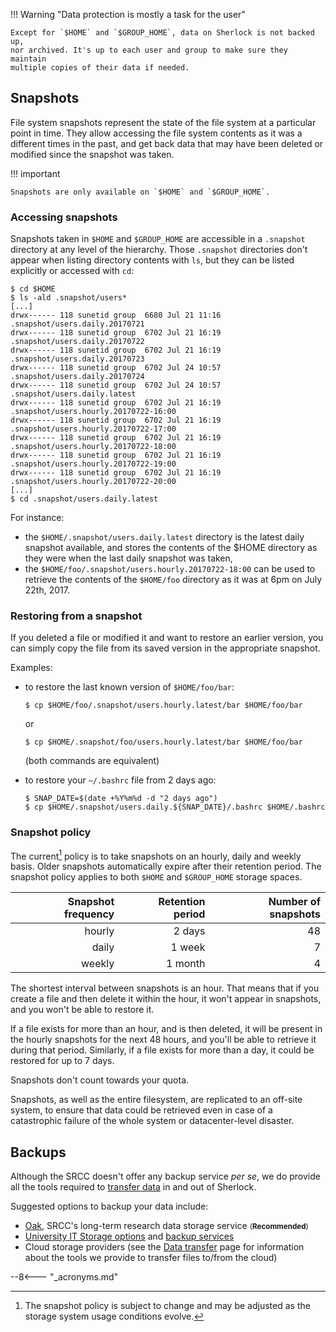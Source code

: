 
!!! Warning "Data protection is mostly a task for the user"

    Except for `$HOME` and `$GROUP_HOME`, data on Sherlock is not backed up,
    nor archived. It's up to each user and group to make sure they maintain
    multiple copies of their data if needed.


## Snapshots

File system snapshots represent the state of the file system at a particular
point in time. They allow accessing the file system contents as it was a
different times in the past, and get back data that may have been deleted or
modified since the snapshot was taken.

!!! important

    Snapshots are only available on `$HOME` and `$GROUP_HOME`.

### Accessing snapshots

Snapshots taken in `$HOME` and `$GROUP_HOME` are accessible in a `.snapshot`
directory at any level of the hierarchy. Those `.snapshot` directories don't
appear when listing directory contents with `ls`, but they can be listed
explicitly or accessed with `cd`:

```
$ cd $HOME
$ ls -ald .snapshot/users*
[...]
drwx------ 118 sunetid group  6680 Jul 21 11:16 .snapshot/users.daily.20170721
drwx------ 118 sunetid group  6702 Jul 21 16:19 .snapshot/users.daily.20170722
drwx------ 118 sunetid group  6702 Jul 21 16:19 .snapshot/users.daily.20170723
drwx------ 118 sunetid group  6702 Jul 24 10:57 .snapshot/users.daily.20170724
drwx------ 118 sunetid group  6702 Jul 24 10:57 .snapshot/users.daily.latest
drwx------ 118 sunetid group  6702 Jul 21 16:19 .snapshot/users.hourly.20170722-16:00
drwx------ 118 sunetid group  6702 Jul 21 16:19 .snapshot/users.hourly.20170722-17:00
drwx------ 118 sunetid group  6702 Jul 21 16:19 .snapshot/users.hourly.20170722-18:00
drwx------ 118 sunetid group  6702 Jul 21 16:19 .snapshot/users.hourly.20170722-19:00
drwx------ 118 sunetid group  6702 Jul 21 16:19 .snapshot/users.hourly.20170722-20:00
[...]
$ cd .snapshot/users.daily.latest
```

For instance:

* the `$HOME/.snapshot/users.daily.latest` directory is the latest daily
  snapshot available, and stores the contents of the $HOME directory as they
  were when the last daily snapshot was taken,
* the `$HOME/foo/.snapshot/users.hourly.20170722-18:00` can be used to retrieve
  the contents of the `$HOME/foo` directory as it was at 6pm on July 22th,
  2017.


### Restoring from a snapshot

If you deleted a file or modified it and want to restore an earlier version,
you can simply copy the file from its saved version in the appropriate
snapshot.

Examples:

* to restore the last known version of `$HOME/foo/bar`:

    ```
    $ cp $HOME/foo/.snapshot/users.hourly.latest/bar $HOME/foo/bar
    ```
    or
    ```
    $ cp $HOME/.snapshot/foo/users.hourly.latest/bar $HOME/foo/bar

    ```
    (both commands are equivalent)


* to restore your `~/.bashrc` file from 2 days ago:

    ```
    $ SNAP_DATE=$(date +%Y%m%d -d "2 days ago")
    $ cp $HOME/.snapshot/users.daily.${SNAP_DATE}/.bashrc $HOME/.bashrc
    ```

### Snapshot policy

The current[^snap_policy] policy is to take snapshots on an hourly, daily and
weekly basis.  Older snapshots automatically expire after their retention
period. The snapshot policy applies to both `$HOME` and `$GROUP_HOME` storage
spaces.


| Snapshot frequency | Retention period | Number of snapshots |
| -----------------: | ---------------: | ------------------: |
| hourly             | 2 days           | 48                  |
| daily              | 1 week           | 7                   |
| weekly             | 1 month          | 4                   |


The shortest interval between snapshots is an hour. That means that if you
create a file and then delete it within the hour, it won't appear in snapshots,
and you won't be able to restore it.

If a file exists for more than an hour, and is then deleted, it will be present
in the hourly snapshots for the next 48 hours, and you'll be able to retrieve
it during that period. Similarly, if a file exists for more than a day, it
could be restored for up to 7 days.

Snapshots don't count towards your quota.

Snapshots, as well as the entire filesystem, are replicated to an off-site
system, to ensure that data could be retrieved even in case of a catastrophic
failure of the whole system or datacenter-level disaster.


## Backups

Although the SRCC doesn't offer any backup service _per se_, we do provide all
the tools required to [transfer data][url_datatransfer] in and out of Sherlock.

Suggested options to backup your data include:

* [Oak][url_oak], SRCC's long-term research data storage service
  <small>(**Recommended**)</small>
* [University IT Storage options][url_uit_storage] and [backup
  services][url_uit_backup]
* Cloud storage providers (see the [Data transfer][url_datatransfer] page for
  information about the tools we provide to transfer files to/from the cloud)

[comment]: #  (link URLs -----------------------------------------------------)

[url_oak]:              //oak-storage.stanford.edu
[url_uit_storage]:      //uit.stanford.edu/service/storage
[url_uit_backup]:       //uit.stanford.edu/services/category/backup-and-storage

[url_datatransfer]:     /docs/storage/data-transfer

[comment]: #  (footnotes -----------------------------------------------------)

[^snap_policy]: The snapshot policy is subject to change and may be adjusted as
           the storage system usage conditions evolve.


--8<--- "_acronyms.md"
